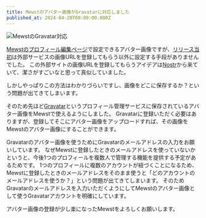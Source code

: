 ```yaml
---
title: Mewstのアバター画像がGravatarに対応しました
published_at: 2024-04-28T00:00:00.000Z
---
```


![MewstのGravatar対応](https://i.imgur.com/qHuoacg.jpg)

[Mewstのプロフィール編集ページ](https://mewst.com/settings/profile)で設定できるアバター画像ですが、[リリース当初](https://shimba.co/2024-04-27-mewst-beta)は外部サービスの画像URLを登録してもらう以外に設定する手段がありませんでした。
この外部サイトの画像URLを登録してもらうアイデアは[Nostr](https://nostr.com/)から来ていて、潔さがすごいなと思って真似していました。

しかしやっぱりこの方法はわかりづらいですし、画像をどこに保存するか？という問題が出てきてしまいます。

そのため先ほど[Gravatar](https://ja.gravatar.com/)というプロフィール管理サービスに保存されているアバター画像をMewstで使えるようにしました。
Gravatarに登録いただく必要はありますが、登録してそこにアバター画像をアップロードすれば、その画像をMewstのアバター画像にすることができます。

Gravatarのアバター画像を使うためにGravatarのメールアドレスの入力をお願いしています。
なぜMewstに登録したときのメールアドレスを使っていないかというと、今後1つのプロフィールを複数人で管理する機能を提供する予定があるためです。
1つのプロフィールに複数のアカウントが紐づくことになるため、Mewstに登録したときのメールアドレスをそのまま使うと「どのアカウントのメールアドレスを使うか？」という問題が出てきてしまいます。
そのためGravatarのメールアドレスを入力いただくようにしてMewstのアバター画像として使うGravatarアカウントを明確にしています。

アバター画像の登録が少し楽になったMewstをよろしくお願いします。
